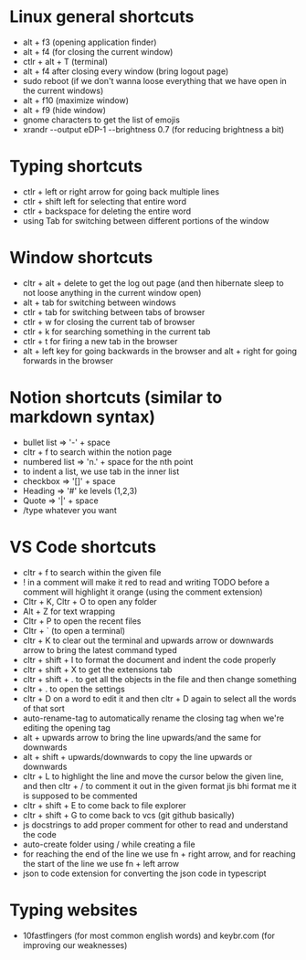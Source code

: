 # Linux general shortcuts

- alt + f3 (opening application finder)
- alt + f4 (for closing the current window)
- ctlr + alt + T (terminal)
- alt + f4 after closing every window (bring logout page)
- sudo reboot (if we don't wanna loose everything that we have open in the current windows)
- alt + f10 (maximize window)
- alt + f9 (hide window)
- gnome characters to get the list of emojis
- xrandr --output eDP-1 --brightness 0.7 (for reducing brightness a bit)


# Typing shortcuts

- ctlr + left or right arrow for going back multiple lines
- ctlr + shift left for selecting that entire word
- ctlr + backspace for deleting the entire word
- using Tab for switching between different portions of the window

# Window shortcuts

- cltr + alt + delete to get the log out page (and then hibernate sleep to not loose anything in the current window open)
- alt + tab for switching between windows
- ctlr + tab for switching between tabs of browser
- ctlr + w for closing the current tab of browser
- ctlr + k for searching something in the current tab
- ctlr + t for firing a new tab in the browser
- alt + left key for going backwards in the browser and alt + right for going forwards in the browser

# Notion shortcuts (similar to markdown syntax)

- bullet list => '-' + space
- cltr + f to search within the notion page
- numbered list => 'n.' + space for the nth point
- to indent a list, we use tab in the inner list
- checkbox => '[]' + space
- Heading => '#' ke levels (1,2,3)
- Quote => '|' + space
- /type whatever you want


# VS Code shortcuts
- cltr + f to search within the given file
- ! in a comment will make it red to read and writing TODO before a comment will highlight it orange (using the comment extension)
- Cltr + K, Cltr + O to open any folder
- Alt + Z for text wrapping
- Cltr + P to open the recent files 
- Cltr + ` (to open a terminal)
- cltr + K to clear out the terminal and upwards arrow or downwards arrow to bring the latest command typed
- cltr + shift + I to format the document and indent the code properly
- cltr + shift + X to get the extensions tab
- cltr + shift + . to get all the objects in the file and then change something
- cltr + . to open the settings
- cltr + D on a word to edit it and then cltr + D again to select all the words of that sort
- auto-rename-tag to automatically rename the closing tag when we're editing the opening tag
- alt + upwards arrow to bring the line upwards/and the same for downwards
- alt + shift + upwards/downwards to copy the line upwards or downwards
- cltr + L to highlight the line and move the cursor below the given line, and then cltr + / to comment it out in the given format jis bhi format me it is supposed to be commented 
- cltr + shift + E to come back to file explorer
- cltr + shift + G to come back to vcs (git github basically)
- js docstrings to add proper comment for other to read and understand the code
- auto-create folder using / while creating a file
- for reaching the end of the line we use fn + right arrow, and for reaching the start of the line we use fn + left arrow 
- json to code extension for converting the json code in typescript

# Typing websites
- 10fastfingers (for most common english words) and keybr.com (for improving our weaknesses)  